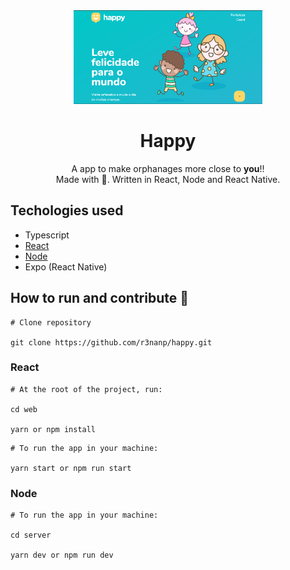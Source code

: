 <div align="center">

  <img src="./.github/assets/happy-front.png" height="150">

# Happy
</div>

<p align="center">
  A app to make orphanages more close to <strong>you</strong>!! <br />
  Made with 💖. Written in React, Node and React Native.
</p>

## Techologies used

- Typescript
- <a href="./.github/Techologies/React.md">React</a>
- <a href="./.github/Techologies/Node.md">Node</a>
- Expo (React Native)

## How to run and contribute 🤔

```
# Clone repository

git clone https://github.com/r3nanp/happy.git
```

### React

```
# At the root of the project, run:

cd web

yarn or npm install
```

```
# To run the app in your machine:

yarn start or npm run start
```

### Node

```
# To run the app in your machine:

cd server

yarn dev or npm run dev
```
